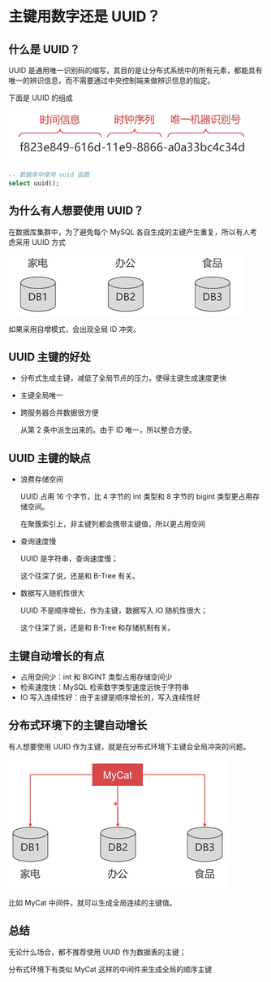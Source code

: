 # 主键用数字还是 UUID？

## 什么是 UUID？

UUID 是通用唯一识别码的缩写，其目的是让分布式系统中的所有元素，都能具有唯一的辨识信息，而不需要通过中央控制端来做辨识信息的指定。

下面是 UUID 的组成

![image-20200607140909217](./assets/image-20200607140909217.png)

```sql
-- 数据库中使用 uuid 函数
select uuid();
```

## 为什么有人想要使用 UUID？

在数据库集群中，为了避免每个 MySQL 各自生成的主键产生重复，所以有人考虑采用 UUID 方式

![image-20200607141059856](./assets/image-20200607141059856.png)

如果采用自增模式，会出现全局 ID 冲突。

## UUID 主键的好处

- 分布式生成主键，减低了全局节点的压力，使得主键生成速度更快

- 主键全局唯一

- 跨服务器合并数据很方便

  从第 2 条中派生出来的。由于 ID 唯一，所以整合方便。

## UUID 主键的缺点

- 浪费存储空间

  UUID 占用 16 个字节，比 4 字节的 int 类型和 8 字节的 bigint 类型更占用存储空间。

  在聚簇索引上，非主键列都会携带主键值，所以更占用空间

- 查询速度慢

  UUID 是字符串，查询速度慢；

  这个往深了说，还是和 B-Tree 有关。

- 数据写入随机性很大

  UUID 不是顺序增长，作为主键，数据写入 IO 随机性很大；

  这个往深了说，还是和 B-Tree  和存储机制有关。

## 主键自动增长的有点

- 占用空间少：int 和 BIGINT 类型占用存储空间少
- 检索速度快：MySQL 检索数字类型速度远快于字符串
- IO 写入连续性好：由于主键是顺序增长的，写入连续性好

## 分布式环境下的主键自动增长

有人想要使用 UUID 作为主键，就是在分布式环境下主键会全局冲突的问题。

![image-20200607141942571](./assets/image-20200607141942571.png)

比如 MyCat 中间件，就可以生成全局连续的主键值。

## 总结

无论什么场合，都不推荐使用 UUID 作为数据表的主键；

分布式环境下有类似 MyCat 这样的中间件来生成全局的顺序主键